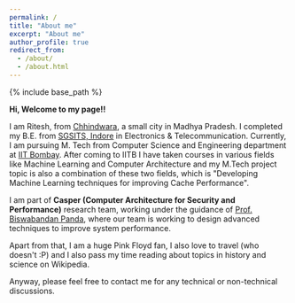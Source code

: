 ```yaml
---
permalink: /
title: "About me"
excerpt: "About me"
author_profile: true
redirect_from: 
  - /about/
  - /about.html
---
```


{% include base_path %}



**Hi, Welcome to my page!!**

I am Ritesh, from [Chhindwara](https://en.wikipedia.org/wiki/Chhindwara), a small city in Madhya Pradesh. I completed my B.E. from [SGSITS, Indore](http://www.sgsits.ac.in/) in Electronics & Telecommunication. Currently, I am pursuing M. Tech from Computer Science and Engineering department at [IIT Bombay](https://www.iitb.ac.in/). After coming to IITB I have taken courses in various fields like Machine Learning and Computer Architecture and my M.Tech project topic is also a combination of these two fields, which is  "Developing Machine Learning techniques for improving Cache Performance".

I am part of **Casper (Computer Architecture for Security and Performance)** research team, working under the guidance of [Prof. Biswabandan Panda](https://www.cse.iitb.ac.in/~biswa/), where our team is working to design advanced techniques to improve system performance.  

Apart from that, I am a huge Pink Floyd fan, I also love to travel (who doesn't :P) and I also pass my time reading about topics in history and science on Wikipedia. 

Anyway, please feel free to contact me for any technical or non-technical discussions. 
